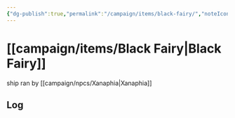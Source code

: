 ```yaml
---
{"dg-publish":true,"permalink":"/campaign/items/black-fairy/","noteIcon":"","created":"2025-10-26T10:35:21.005-07:00","updated":"2025-10-27T13:25:03.120-07:00"}
---
```


# [[campaign/items/Black Fairy\|Black Fairy]]
ship ran by [[campaign/npcs/Xanaphia\|Xanaphia]]
## Log

